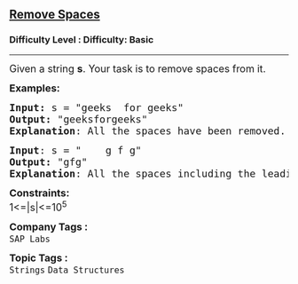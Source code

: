 <h2><a href="https://www.geeksforgeeks.org/problems/remove-spaces0128/1?page=1&difficulty%5B%5D=-2&category%5B%5D=Strings&sortBy=">Remove Spaces</a></h2><h3>Difficulty Level : Difficulty: Basic</h3><hr><div class="problems_problem_content__Xm_eO"><p><span style="font-size: 18px;">Given a string <strong>s</strong>. Your task is to remove spaces from it.&nbsp;</span></p>
<p><span style="font-size: 18px;"><strong>Examples:</strong></span></p>
<pre><span style="font-size: 18px;"><strong>Input: </strong>s = "geeks&nbsp; for geeks"
<strong>Output:</strong> "geeksforgeeks"
<strong>Explanation</strong>: All the spaces have been removed.</span>
</pre>
<pre><span style="font-size: 18px;"><strong>Input</strong>: s = "&nbsp;&nbsp;&nbsp; g f g"
<strong>Output:</strong> "gfg"
<strong>Explanation</strong>: All the spaces including the leading ones have been removed.</span>
</pre>
<p><span style="font-size: 18px;"><strong>Constraints:</strong><br>1&lt;=|s|&lt;=10<sup>5</sup></span></p></div><p><span style=font-size:18px><strong>Company Tags : </strong><br><code>SAP Labs</code>&nbsp;<br><p><span style=font-size:18px><strong>Topic Tags : </strong><br><code>Strings</code>&nbsp;<code>Data Structures</code>&nbsp;